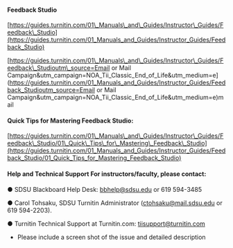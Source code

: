 #### Feedback Studio

[https://guides.turnitin.com/01\_Manuals\_and\_Guides/Instructor\_Guides/Feedback\_Studio](https://guides.turnitin.com/01_Manuals_and_Guides/Instructor_Guides/Feedback_Studio)

[https://guides.turnitin.com/01\_Manuals\_and\_Guides/Instructor\_Guides/Feedback\_Studioutm\_source=Email or Mail Campaign&utm\_campaign=NOA\_Tii\_Classic\_End\_of\_Life&utm\_medium=e](https://guides.turnitin.com/01_Manuals_and_Guides/Instructor_Guides/Feedback_Studioutm_source=Email or Mail Campaign&utm_campaign=NOA_Tii_Classic_End_of_Life&utm_medium=e)mail 

#### Quick Tips for Mastering Feedback Studio​:

[https://guides.turnitin.com/01\_Manuals\_and\_Guides/Instructor\_Guides/Feedback\_Studio/01\_Quick\_Tips\_for\_Mastering\_Feedback\_Studio](https://guides.turnitin.com/01_Manuals_and_Guides/Instructor_Guides/Feedback_Studio/01_Quick_Tips_for_Mastering_Feedback_Studio)

#### Help and Technical Support For instructors/faculty​, please contact:

● SDSU Blackboard Help Desk​: bbhelp@sdsu.edu or 619 594-3485

● Carol Tohsaku, SDSU Turnitin Administrator ​\(ctohsaku@mail.sdsu.edu or 619 594-2203\).

● Turnitin Technical Support at Turnitin.com​: tiisupport@turnitin.com

* Please include a screen shot of the issue and detailed description



